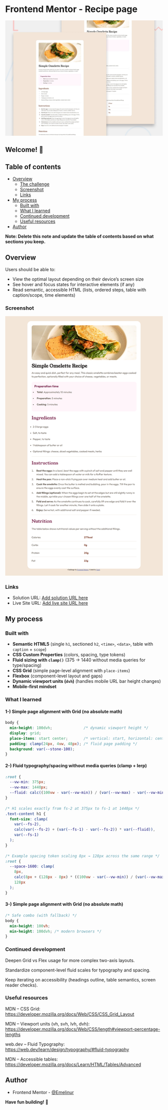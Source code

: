 # Frontend Mentor - Recipe page

![Design preview for the Recipe page coding challenge](./preview.jpg)

## Welcome! 👋

## Table of contents

- [Overview](#overview)
  - [The challenge](#the-challenge)
  - [Screenshot](#screenshot)
  - [Links](#links)
- [My process](#my-process)
  - [Built with](#built-with)
  - [What I learned](#what-i-learned)
  - [Continued development](#continued-development)
  - [Useful resources](#useful-resources)
- [Author](#author)


**Note: Delete this note and update the table of contents based on what sections you keep.**

## Overview
Users should be able to:
- View the optimal layout depending on their device’s screen size
- See hover and focus states for interactive elements (if any)
- Read semantic, accessible HTML (lists, ordered steps, table with caption/scope, time elements)
### Screenshot

![](./assets/images/screenshot.jpg)


### Links

- Solution URL: [Add solution URL here](https://github.com/Emelinur/recipe-page-main)
- Live Site URL: [Add live site URL here](https://emelinur.github.io/recipe-page-main/)

## My process

### Built with

- **Semantic HTML5** (single `h1`, sectioned `h2`, `<time>`, `<data>`, table with `caption` + `scope`)
- **CSS Custom Properties** (colors, spacing, type tokens)
- **Fluid sizing with `clamp()`** (375 → 1440 without media queries for type/spacing)
- **CSS Grid** (simple page-level alignment with `place-items`)
- **Flexbox** (component-level layout and gaps)
- **Dynamic viewport units (`dvh`)** (handles mobile URL bar height changes)
- **Mobile-first mindset**

### What I learned

#### 1-) Simple page alignment with Grid (no absolute math)
```css
body {
  min-height: 100dvh;              /* dynamic viewport height */
  display: grid;
  place-items: start center;       /* vertical: start, horizontal: center */
  padding: clamp(24px, 4vw, 48px); /* fluid page padding */
  background: var(--stone-100);
}
```
#### 2-) Fluid typography/spacing without media queries (clamp + lerp)
```css
:root {
  --vw-min: 375px;
  --vw-max: 1440px;
  --fluid: calc((100vw - var(--vw-min)) / (var(--vw-max) - var(--vw-min)));
}

/* H1 scales exactly from fs-2 at 375px to fs-1 at 1440px */
.text-content h1 {
  font-size: clamp(
    var(--fs-2),
    calc(var(--fs-2) + (var(--fs-1) - var(--fs-2)) * var(--fluid)),
    var(--fs-1)
  );
}

/* Example spacing token scaling 8px → 128px across the same range */
:root {
  --space-1600: clamp(
    8px,
    calc(8px + (128px - 8px) * ((100vw - var(--vw-min)) / (var(--vw-max) - var(--vw-min)))),
    128px
  );
}
```
#### 3-) Simple page alignment with Grid (no absolute math)
```css
/* Safe combo (with fallback) */
body {
  min-height: 100vh;
  min-height: 100dvh; /* modern browsers */
}
```

### Continued development

Deepen Grid vs Flex usage for more complex two-axis layouts.

Standardize component-level fluid scales for typography and spacing.

Keep iterating on accessibility (headings outline, table semantics, screen reader checks).

### Useful resources

MDN – CSS Grid: https://developer.mozilla.org/docs/Web/CSS/CSS_Grid_Layout

MDN – Viewport units (vh, svh, lvh, dvh): https://developer.mozilla.org/docs/Web/CSS/length#viewport-percentage-lengths

web.dev – Fluid Typography: https://web.dev/learn/design/typography/#fluid-typography

MDN – Accessible tables: https://developer.mozilla.org/docs/Learn/HTML/Tables/Advanced


## Author

- Frontend Mentor - [@Emelinur](https://www.frontendmentor.io/profile/Emelinur)



**Have fun building!** 🚀
